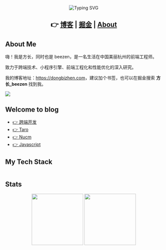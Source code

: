 <div align="center">
 <img src="https://readme-typing-svg.demolab.com?font=Fira+Code&weight=2000&size=40&duration=1500&pause=2000&color=218BFF&center=true&vCenter=true&random=false&width=500&lines=JUST+DO+IT!;%E9%9D%92%E5%B1%B1%E4%B8%8D%E6%94%B9%EF%BC%8C%E7%BB%BF%E6%B0%B4%E9%95%BF%E6%B5%81" alt="Typing SVG" />
  <!-- <img src="https://cdn.jsdelivr.net/gh/beezen/beezen@main/assets/top_img.gif" /> -->
  <h2>
    <span>👉️</span>
    <a href="https://dongbizhen.com">博客</a> |
    <a href="https://juejin.cn/user/3808364011458759">掘金</a> |
    <a href="https://dongbizhen.com/about/">About</a>
  </h2>
</div>
<h2>About Me</h2>

<p>嗨！我是方长，同时也是 beezen，是一名生活在中国美丽杭州的前端工程师。</p>
<p>致力于跨端技术、小程序引擎、前端工程化和性能优化的深入研究。</p>
<p>我的博客地址：<a href="https://dongbizhen.com">https://dongbizhen.com</a>，建议加个书签，也可以在掘金搜索 <b>方长_beezen</b> 找到我。</p>

<div>
  <img src="https://visitor-badge.laobi.icu/badge?page_id=beezen.beezen.README.md" />
  <!-- <img src="https://img.shields.io/github/followers/beezen" /> -->
  <!-- <img src="https://img.shields.io/github/stars/beezen" /> -->
</div>

<h2>Welcome to blog</h2>

<ul>
  <li><a href="https://dongbizhen.com/categories/%E8%B7%A8%E7%AB%AF/">👉️ 跨端开发</a></li>
  <li><a href="https://dongbizhen.com/categories/Taro/">👉️ Taro</a></li>
  <li><a href="https://dongbizhen.com/categories/Nucm/">👉️ Nucm</a></li>
  <li><a href="https://dongbizhen.com/categories/%E5%85%B6%E4%BB%96/">👉️ Javascript</a></li>
</ul>

<h2>My Tech Stack</h2>

<div>
  <img src="https://cdn.jsdelivr.net/gh/beezen/beezen@main/assets/tech.png" alt="" />
</div>

<h2>Stats</h2>

<div align="center">
  <div>
    <img
      src="https://github-readme-stats.vercel.app/api?username=beezen&theme=light&show_icons=true&include_all_commits=true"
      height="165" />
    <img src="https://github-readme-stats.vercel.app/api/top-langs/?username=beezen&layout=compact&theme=light"
      height="165" />
  </div>

<img
    src="https://github-profile-trophy.vercel.app/?username=beezen&theme=gruvbox&row=1&column=7&no-frame=true&no-bg=true"
    alt="" />

</div>
